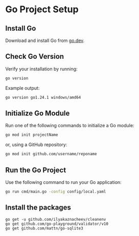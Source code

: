 # Go Project Setup

## Install Go  
Download and install Go from [go.dev](https://go.dev/).  

## Check Go Version  
Verify your installation by running:  
```sh
go version
```
Example output:  
```sh
go version go1.24.1 windows/amd64
```

## Initialize Go Module  
Run one of the following commands to initialize a Go module:  
```sh
go mod init projectName
```
or, using a GitHub repository:  
```sh
go mod init github.com/username/reponame
```

## Run the Go Project  
Use the following command to run your Go application:  
```sh
go run cmd/main.go -config config/local.yaml
```

## Install the packages
```
go get -u github.com/ilyakaznacheev/cleanenv
go get github.com/go-playground/validator/v10
go get github.com/mattn/go-sqlite3


```


